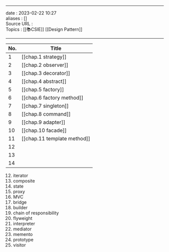 ___
date : 2023-02-22 10:27<br>
aliases : []<br>
Source URL : <br>
Topics : [[📚CSIE]] [[Design Pattern]]
___
| No. | Title                       |
| --- | --------------------------- |
| 1   | [[chap.1 strategy]]         |
| 2   | [[chap.2 observer]]         |
| 3   | [[chap.3 decorator]]        |
| 4   | [[chap.4 abstract]]         |
| 5   | [[chap.5 factory]]          |
| 6   | [[chap.6 factory method]]   |
| 7   | [[chap.7 singleton]]        |
| 8   | [[chap.8 command]]          |
| 9   | [[chap.9 adapter]]          |
| 10  | [[chap.10 facade]]          |
| 11  | [[chap.11 template method]] |
| 12  |                             |
| 13  |                             |
| 14|                             |


12. iterator
13. composite
14. state
15. proxy
16. MVC
17. bridge 
18. builder
19. chain of responsibility
20. flyweight
21. interpreter
22. mediator
23. memento
24. prototype
25. visitor